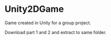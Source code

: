 # Unity2DGame
Game created in Unity for a group project.

Download part 1 and 2 and extract to same folder.
